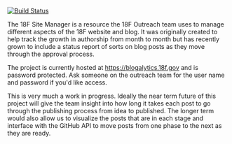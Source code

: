 [![Build
Status](https://travis-ci.org/18F/site-data.svg?branch=master)](https://travis-ci.org/18F/site-data)

The 18F Site Manager is a resource the 18F Outreach team uses to manage different aspects of the 18F website and blog. It was originally created to help track the growth in authorship from month to month but has recently grown to include a status report of sorts on blog posts as they move through the approval process.

The project is currently hosted at https://blogalytics.18f.gov and is  password protected. Ask someone on the outreach team for the user name and password if you'd like access.

This is very much a work in progress. Ideally the near term future of this project will give the team insight into how long it takes each post to go through the publishing process from idea to published. The longer term would also allow us to visualize the posts that are in each stage and interface with the GitHub API to move posts from one phase to the next as they are ready.
